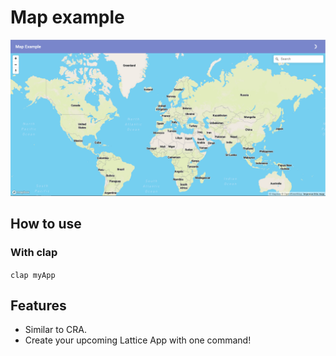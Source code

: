 # Map example

![screenshot](screen.png?raw=true "Map Demo")

## How to use

### With clap

`clap myApp`

## Features

- Similar to CRA.
- Create your upcoming Lattice App with one command!

